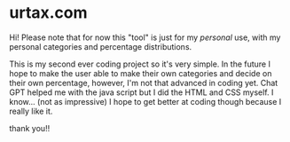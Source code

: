 # urtax.com

Hi! Please note that for now this "tool" is just for my *personal* use, with my personal categories and percentage distributions.

This is my second ever coding project so it's very simple. In the future I hope to make the user able to make their own categories and decide on their own percentage, however, I'm not that advanced in coding yet. Chat GPT helped me with the java script but I did the HTML and CSS myself. I know... (not as impressive) I hope to get better at coding though because I really like it. 

thank you!!
